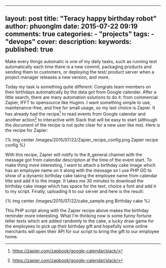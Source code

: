 
---
layout: post
title: "Teracy happy birthday robot"
author: phuonglm
date: 2015-07-22 09:19
comments: true
categories:
    - "projects"
tags:
    - "devops"
cover:
description:
keywords:
published: true
---

Make every things automatic is one of my daily tasks, such as running test automatically each time there is
a new commit, packaging products and sending them to customers, or deploying the test/ product server
when a project manager releases a new version, and more.

<!-- more -->

Today my task is something quite different: Congrats team members on their birthdays automatically
by the data got from Google calendar. After a little search, there are many automation solutions to
do it: from commercial Zapier, IFFT to opensource like Huginn.
I want something simple to use, maintenance-free, and free for small usage, so my last
choice is Zapier. It has already had the recipe[^1] to read events from Google calendar and another
action[^1] to interactive with Slack that will be easy to start (although the document of the recipe
is not quite clear for a new user like me). Here is the recipe for Zapier:

{% img center /images/2015/07/22/Zapier_recipe_config.png Zapier recipe config %}

With this recipe, Zapier will notify to the #_general channel with the message got from calendar
description at the time of the event start. To make thing more interesting, I want to attach a birthday
cake image which has an employee name on it along with the message so I use PHP GD to show of a dynamic
birthday cake taking the employee name from calendar title and add it to the image. It takes me 30
minutes to download the birthday cake image which has space for the text, choice a font and add it
to my script. Finally, uploading it to our server and here is the result: 

{% img center /images/2015/07/22/cake_sample.png Birthday cake %}

This PHP script along with the Zapier recipe above makes the birthday reminder more interesting.
What I'm thinking now is some funny fortune teller texts which are added randomly to the cake, a lucky
draw game for the employees to pick up their birthday gift and hopefully some online merchants will
open their API for our script to bring the gift to our employee home.

[^1]: https://zapier.com/zapbook/google-calendar/slack/

